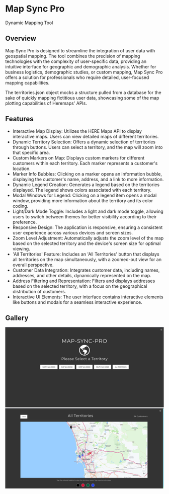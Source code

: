 # Map Sync Pro

Dynamic Mapping Tool

## Overview

Map Sync Pro is designed to streamline the integration of user data with geospatial mapping. The tool combines the precision of mapping technologies with the complexity of user-specific data, providing an intuitive interface for geographic and demographic analysis. Whether for business logistics, demographic studies, or custom mapping, Map Sync Pro offers a solution for professionals who require detailed, user-focused mapping capabilities.

The territories.json object mocks a structure pulled from a database for the sake of quickly mapping fictitious user data, showcasing some of the map plotting
capabilities of Heremaps' APIs.

## Features

- Interactive Map Display: Utilizes the HERE Maps API to display interactive maps. Users can view detailed maps of different territories.
- Dynamic Territory Selection: Offers a dynamic selection of territories through buttons. Users can select a territory, and the map will zoom into that specific area.
- Custom Markers on Map: Displays custom markers for different customers within each territory. Each marker represents a customer's location.
- Marker Info Bubbles: Clicking on a marker opens an information bubble, displaying the customer's name, address, and a link to more information.
- Dynamic Legend Creation: Generates a legend based on the territories displayed. The legend shows colors associated with each territory.
- Modal Windows for Legend: Clicking on a legend item opens a modal window, providing more information about the territory and its color coding.
- Light/Dark Mode Toggle: Includes a light and dark mode toggle, allowing users to switch between themes for better visibility according to their preference.
- Responsive Design: The application is responsive, ensuring a consistent user experience across various devices and screen sizes.
- Zoom Level Adjustment: Automatically adjusts the zoom level of the map based on the selected territory and the device's screen size for optimal viewing.
- 'All Territories' Feature: Includes an 'All Territories' button that displays all territories on the map simultaneously, with a zoomed-out view for an overall perspective.
- Customer Data Integration: Integrates customer data, including names, addresses, and other details, dynamically represented on the map.
- Address Filtering and Representation: Filters and displays addresses based on the selected territory, with a focus on the geographical distribution of customers.
- Interactive UI Elements: The user interface contains interactive elements like buttons and modals for a seamless interactive experience.

## Gallery

![Homepage](./src/images/homepage.png 'image of homepage')
![Active Map](./src/images/active-map.png 'image of active map')
